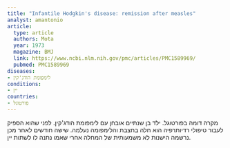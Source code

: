 ```yaml
---
title: "Infantile Hodgkin's disease: remission after measles"
analyst: amantonio
article:
  type: article
  authors: Mota
  year: 1973
  magazine: BMJ
  link: https://www.ncbi.nlm.nih.gov/pmc/articles/PMC1589969/
  pubmed: PMC1589969
diseases:
- לימפומת הודג'קין
conditions:
- יין
countries:
- פורטוגל
---
```


מקרה דומה בפורטוגל. ילד בן שנתיים אובחן עם לימפומת הודג'קין. לפני שהוא הספיק לעבור טיפולי רדיותרפיה הוא חלה בחצבת והלימפומה נעלמה. שישה חודשים לאחר מכן נרשמה הישנות לא משמעותית של המחלה אחרי שאמו נתנה לו לשתות יין.
